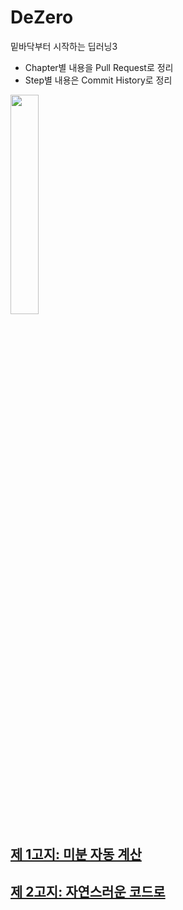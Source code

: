 # DeZero
밑바닥부터 시작하는 딥러닝3
- Chapter별 내용을 Pull Request로 정리
- Step별 내용은 Commit History로 정리

<img src="http://image.yes24.com/goods/95343845/800x0" width=30% height=30%/>

## [제 1고지: 미분 자동 계산](https://github.com/jinmang2/DeZero/pull/1)

## [제 2고지: 자연스러운 코드로](https://github.com/jinmang2/DeZero/pull/2)
